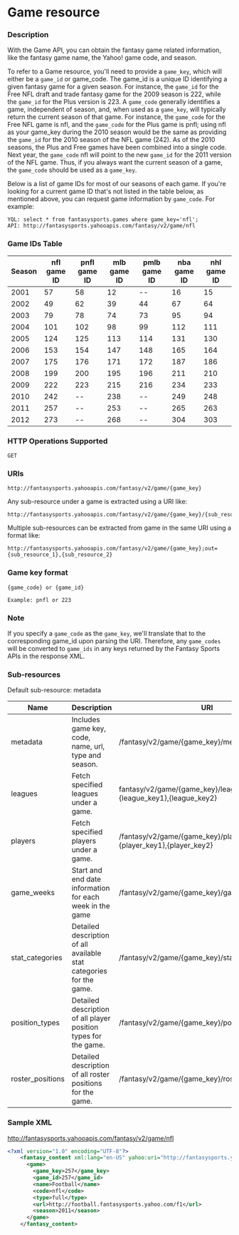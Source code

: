 
# Game resource

### Description

With the Game API, you can obtain the fantasy game related information, like the fantasy game name, the Yahoo! game code, and season.

To refer to a Game resource, you'll need to provide a `game_key`, which will either be a `game_id` or game_code. The game_id is a unique ID identifying a given fantasy game for a given season. For instance, the `game_id` for the Free NFL draft and trade fantasy game for the 2009 season is 222, while the `game_id` for the Plus version is 223. A `game_code` generally identifies a game, independent of season, and, when used as a `game_key`, will typically return the current season of that game. For instance, the `game_code` for the Free NFL game is nfl, and the `game_code` for the Plus game is pnfl; using nfl as your game_key during the 2010 season would be the same as providing the `game_id` for the 2010 season of the NFL game (242). As of the 2010 seasons, the Plus and Free games have been combined into a single code. Next year, the `game_code` nfl will point to the new `game_id` for the 2011 version of the NFL game. Thus, if you always want the current season of a game, the `game_code` should be used as a `game_key`.

Below is a list of game IDs for most of our seasons of each game. If you're looking for a current game ID that's not listed in the table below, as mentioned above, you can request game information by `game_code`. For example:

    YQL: select * from fantasysports.games where game_key='nfl';
    API: http://fantasysports.yahooapis.com/fantasy/v2/game/nfl

### Game IDs Table

| Season | nfl game ID | pnfl game ID |	mlb game ID | pmlb game ID | nba game ID | nhl game ID |
|--------|-------------|--------------|-------------|--------------|-------------|-------------|
| 2001 |  57  | 58 | 12  | --  |	16  | 15 |
| 2002 |  49  | 62 | 39  | 44  |	67  | 64 |
| 2003 |	79  | 78 | 74  | 73  |	95  | 94 |
| 2004 |	101 | 102| 98  |	99  |  112 | 111 |
| 2005 |	124 | 125| 113 |	114 |	131 | 130 |
| 2006 |	153 | 154| 147 |	148 |	165 | 164 |
| 2007 |	175 | 176| 171 |	172 |	187 | 186 |
| 2008 |	199 | 200| 195 |	196 |	211 | 210 |
| 2009 |	222 | 223| 215 |	216 |	234 | 233 |
| 2010 |	242 | -- | 238 |	--  | 	249 | 248 |
| 2011 |	257 | -- | 253 |	--  |	265 | 263 |
| 2012 |	273 | -- | 268 |	--  |	304 | 303 |

### HTTP Operations Supported

	GET

### URIs

	http://fantasysports.yahooapis.com/fantasy/v2/game/{game_key}

Any sub-resource under a game is extracted using a URI like:

	http://fantasysports.yahooapis.com/fantasy/v2/game/{game_key}/{sub_resource}

Multiple sub-resources can be extracted from game in the same URI using a format like:

	http://fantasysports.yahooapis.com/fantasy/v2/game/{game_key};out={sub_resource_1},{sub_resource_2}

### Game key format

	{game_code} or {game_id}

	Example: pnfl or 223

### Note

If you specify a `game_code` as the `game_key`, we'll translate that to the corresponding game_id upon parsing the URI. Therefore, any `game_codes` will be converted to `game_ids` in any keys returned by the Fantasy Sports APIs in the response XML.

### Sub-resources

Default sub-resource: metadata

| Name         | Description | URI        | Sample |
|--------------|-------------|------------|--------|
| metadata | Includes game key, code, name, url, type and season.  | /fantasy/v2/game/{game_key}/metadata  | The 2009 Football PLUS game: http://fantasysports.yahooapis.com/fantasy/v2/game/223 |
|leagues | 	Fetch specified leagues under a game.  |fantasy/v2/game/{game_key}/leagues;league_keys={league_key1},{league_key2}  | A publicly viewable league within the 2009 football plus game: http://fantasysports.yahooapis.com/fantasy/v2/game/223/leagues;league_keys=223.l.431 |
| players |Fetch specified players under a game.  |/fantasy/v2/game/{game_key}/players;player_keys={player_key1},{player_key2}  |Brett Favre's information from the 2009 football plus game: http://fantasysports.yahooapis.com/fantasy/v2/game/223/players;player_keys=223.p.1025 |
| game_weeks | Start and end date information for each week in the game|/fantasy/v2/game/{game_key}/game_weeks |NFL game weeks: http://fantasysports.yahooapis.com/fantasy/v2/game/nfl/game_weeks |
|stat_categories | Detailed description of all available stat categories for the game.  |/fantasy/v2/game/{game_key}/stat_categories  |NFL stat categories: http://fantasysports.yahooapis.com/fantasy/v2/game/nfl/stat_categories |
| position_types|Detailed description of all player position types for the game. |/fantasy/v2/game/{game_key}/position_types | NFL position types: http://fantasysports.yahooapis.com/fantasy/v2/game/nfl/position_types |
| roster_positions |Detailed description of all roster positions for the game. |/fantasy/v2/game/{game_key}/roster_positions  | NFL roster positions: http://fantasysports.yahooapis.com/fantasy/v2/game/nfl/roster_positions |

### Sample XML

http://fantasysports.yahooapis.com/fantasy/v2/game/nfl

```xml
<?xml version="1.0" encoding="UTF-8"?>  
    <fantasy_content xml:lang="en-US" yahoo:uri="http://fantasysports.yahooapis.com/fantasy/v2/game/nfl" xmlns:yahoo="http://www.yahooapis.com/v1/base.rng" time="30.575037002563ms" copyright="Data provided by Yahoo! and STATS, LLC" xmlns="http://fantasysports.yahooapis.com/fantasy/v2/base.rng">  
      <game>  
        <game_key>257</game_key>  
        <game_id>257</game_id>  
        <name>Football</name>  
        <code>nfl</code>  
        <type>full</type>  
        <url>http://football.fantasysports.yahoo.com/f1</url>  
        <season>2011</season>  
      </game>  
    </fantasy_content>  
```